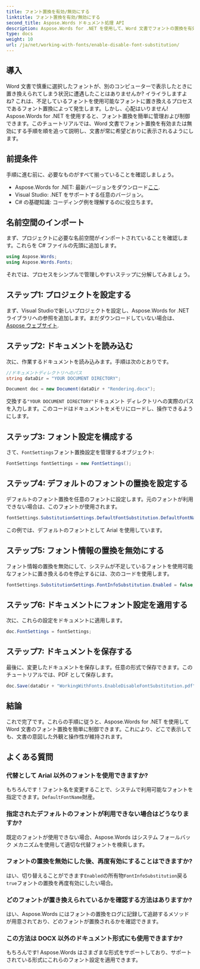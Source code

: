 ```yaml
---
title: フォント置換を有効/無効にする
linktitle: フォント置換を有効/無効にする
second_title: Aspose.Words ドキュメント処理 API
description: Aspose.Words for .NET を使用して、Word 文書でフォントの置換を有効または無効にする方法を学びます。すべてのプラットフォームで文書の外観が一貫していることを確認します。
type: docs
weight: 10
url: /ja/net/working-with-fonts/enable-disable-font-substitution/
---
```

## 導入

Word 文書で慎重に選択したフォントが、別のコンピューターで表示したときに置き換えられてしまう状況に遭遇したことはありませんか? イライラしますよね? これは、不足しているフォントを使用可能なフォントに置き換えるプロセスであるフォント置換によって発生します。しかし、心配はいりません! Aspose.Words for .NET を使用すると、フォント置換を簡単に管理および制御できます。このチュートリアルでは、Word 文書でフォント置換を有効または無効にする手順を順を追って説明し、文書が常に希望どおりに表示されるようにします。

## 前提条件

手順に進む前に、必要なものがすべて揃っていることを確認しましょう。

-  Aspose.Words for .NET: 最新バージョンをダウンロード[ここ](https://releases.aspose.com/words/net/).
- Visual Studio: .NET をサポートする任意のバージョン。
- C# の基礎知識: コーディング例を理解するのに役立ちます。

## 名前空間のインポート

まず、プロジェクトに必要な名前空間がインポートされていることを確認します。これらを C# ファイルの先頭に追加します。

```csharp
using Aspose.Words;
using Aspose.Words.Fonts;
```

それでは、プロセスをシンプルで管理しやすいステップに分解してみましょう。

## ステップ1: プロジェクトを設定する

まず、Visual Studioで新しいプロジェクトを設定し、Aspose.Words for .NETライブラリへの参照を追加します。まだダウンロードしていない場合は、[Aspose ウェブサイト](https://releases.aspose.com/words/net/).

## ステップ2: ドキュメントを読み込む

次に、作業するドキュメントを読み込みます。手順は次のとおりです。

```csharp
//ドキュメントディレクトリへのパス
string dataDir = "YOUR DOCUMENT DIRECTORY";

Document doc = new Document(dataDir + "Rendering.docx");
```

交換する`"YOUR DOCUMENT DIRECTORY"`ドキュメント ディレクトリへの実際のパスを入力します。このコードはドキュメントをメモリにロードし、操作できるようにします。

## ステップ3: フォント設定を構成する

さて、`FontSettings`フォント置換設定を管理するオブジェクト:

```csharp
FontSettings fontSettings = new FontSettings();
```

## ステップ4: デフォルトのフォントの置換を設定する

デフォルトのフォント置換を任意のフォントに設定します。元のフォントが利用できない場合は、このフォントが使用されます。

```csharp
fontSettings.SubstitutionSettings.DefaultFontSubstitution.DefaultFontName = "Arial";
```

この例では、デフォルトのフォントとして Arial を使用しています。

## ステップ5: フォント情報の置換を無効にする

フォント情報の置換を無効にして、システムが不足しているフォントを使用可能なフォントに置き換えるのを停止するには、次のコードを使用します。

```csharp
fontSettings.SubstitutionSettings.FontInfoSubstitution.Enabled = false;
```

## ステップ6: ドキュメントにフォント設定を適用する

次に、これらの設定をドキュメントに適用します。

```csharp
doc.FontSettings = fontSettings;
```

## ステップ7: ドキュメントを保存する

最後に、変更したドキュメントを保存します。任意の形式で保存できます。このチュートリアルでは、PDF として保存します。

```csharp
doc.Save(dataDir + "WorkingWithFonts.EnableDisableFontSubstitution.pdf");
```

## 結論

これで完了です。これらの手順に従うと、Aspose.Words for .NET を使用して Word 文書のフォント置換を簡単に制御できます。これにより、どこで表示しても、文書の意図した外観と操作性が維持されます。

## よくある質問

### 代替として Arial 以外のフォントを使用できますか?

もちろんです！フォント名を変更することで、システムで利用可能なフォントを指定できます。`DefaultFontName`財産。

### 指定されたデフォルトのフォントが利用できない場合はどうなりますか?

既定のフォントが使用できない場合、Aspose.Words はシステム フォールバック メカニズムを使用して適切な代替フォントを検索します。

### フォントの置換を無効にした後、再度有効にすることはできますか?

はい、切り替えることができます`Enabled`の所有物`FontInfoSubstitution`戻る`true`フォントの置換を再度有効にしたい場合。

### どのフォントが置き換えられているかを確認する方法はありますか?

はい、Aspose.Words にはフォントの置換をログに記録して追跡するメソッドが用意されており、どのフォントが置換されるかを確認できます。

### この方法は DOCX 以外のドキュメント形式にも使用できますか?

もちろんです! Aspose.Words はさまざまな形式をサポートしており、サポートされている形式にこれらのフォント設定を適用できます。